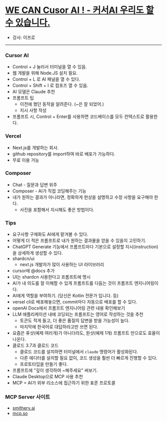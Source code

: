 # [WE CAN Cusor AI ! - 커서AI 우리도 할 수 있습니다.](https://www.inflearn.com/course/we-can-cusor-ai)
- 강사: 이프로
---

### Cursor AI
- Control + J 눌러서 터미널을 열 수 있음.
- 웹 개발을 위해 Node.JS 설치 필요.
- Control + L 로 AI 패널을 열 수 있다.
- Control + Shift + I 로 컴포즈 열 수 있음.
- AI 모델은 Claude 추천
- 프롬프트 팁
  - 이전에 했던 동작을 알려준다. (~은 잘 되었어.)
  - 지시 사항 작성
- 프롬프트 시, Control + Enter를 사용하면 코드베이스를 모두 컨텍스트로 활용한다.

### Vercel
- Next.js를 개발하는 회사.
- github repository를 import하여 바로 배포가 가능하다.
- 무료 이용 가능

### Composer
- Chat - 질문과 답변 위주
- Composer - AI가 직접 코딩해주는 기능
- 내가 원하는 결과가 아니라면, 정확하게 현상을 설명하고 수정 사항을 요구해야 한다.
  - 사진을 포함해서 지시해도 좋은 방법이다.

### Tips
- 요구사항 구체화도 AI에게 맡겨볼 수 있다.
- 어떻게 더 적은 프롬프트로 내가 원하는 결과물을 얻을 수 있을지 고민하기.
- ChatGPT Generate 기능에서 프롬프트마다 기본으로 설정할 지시(instruction)을 상세하게 생성할 수 있다.
- shardcn/ui
  - next.js 개발자가 많이 사용하는 UI 라이브러리
- cursor에 @docs 추가
- UI는 shardcn 사용한다고 프롬프트에 명시
- AI가 내 의도를 잘 이해할 수 있게 프롬프트를 다듬는 것이 프롬프트 엔지니어링이다.
- AI에게 역할을 부여하기. (당신은 Kotlin 전문가 입니다. 등)
- versel cli로 배포해놓으면, commit마다 자동으로 배포를 할 수 있다.
- openAI Docs에서 프롬프트 엔지니어링 관련 내용 확인해보기
- LLM 애플리케이션 내에 코딩되는 프롬프트는 영어로 작성하는 것을 추천
  - 토큰도 적게 들고, 더 좋은 품질의 답변을 받을 가능성이 높다.
  - 마지막에 한국어로 대답하라고만 쓰면 된다.
- 요즘은 퓨샷(예제 여러개)가 아니더라도, 원샷(예제 1개) 프롬프트 만으로도 효율이 나온다.
- 클로드 3.7과 클로드 코드
  - 클로드 코드를 설치하면 터미널에서 `claude` 명령어가 활성화된다.
  - 다른 에디터를 설치할 필요 없이, 코드 생성을 훨씬 더 빠르게 진행할 수 있다.
  - 프로토타입을 만들기 좋다.
- 프롬프트에 "깊이 생각하여 ~해주세요" 써보기.
- Claude Desktop으로 MCP 사용 추천
- MCP = AI가 외부 리소스에 접근하기 위한 표준 프로토콜

### MCP Server 사이트
- [smithery.ai](http://smithery.ai/)
- [mcp.so](http://mcp.so/)
